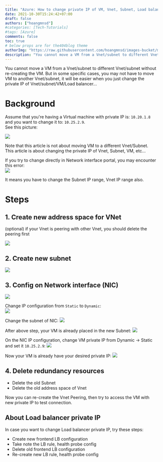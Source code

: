 ```yaml
---
title: "Azure: How to change private IP of VM, Vnet, Subnet, Load balancer"
date: 2021-10-30T15:24:42+07:00
draft: false
authors: ["hoangmnsd"]
#categories: [Tech-Tutorials]
#tags: [Azure]
comments: false
toc: true
# below props are for the404blog theme
authorImg: "https://raw.githubusercontent.com/hoangmnsd/images-bucket/master/static/images/hoangmsnd-avatar001.jpg"
description: "You cannot move a VM from a Vnet/subnet to different Vnet/subnet without re-creating the VM. But in some specific cases, you may not have to move VM to another Vnet/subnet, it will be easier when you just change the private IP of Vnet/subnet/VM/Load balancer... "
---
```


You cannot move a VM from a Vnet/subnet to different Vnet/subnet without re-creating the VM. But in some specific cases, you may not have to move VM to another Vnet/subnet, it will be easier when you just change the private IP of Vnet/subnet/VM/Load balancer... 

# Background

Assume that you're having a Virtual machine with private IP is: `10.20.1.8` and you want to change it to: `10.25.2.9`.  
 See this picture:  

![](https://raw.githubusercontent.com/hoangmnsd/images-bucket/master/static/images/azure-vnet-subnet-ip.jpg)

Note that this article is not about moving VM to a different Vnet/Subnet. This article is about changing the private IP of Vnet, Subnet, VM, etc...

If you try to change directly in Network interface portal, you may encounter this error:  
![](https://raw.githubusercontent.com/hoangmnsd/images-bucket/master/static/images/azure-changeip-error.jpg)

It means you have to change the Subnet IP range, Vnet IP range also.

# Steps

## 1. Create new address space for VNet

(optional) if your Vnet is peering with other Vnet, you should delete the peering first

![](https://raw.githubusercontent.com/hoangmnsd/images-bucket/master/static/images/azure-changeip-vnet-add-space.jpg)

## 2. Create new subnet 

![](https://raw.githubusercontent.com/hoangmnsd/images-bucket/master/static/images/azure-changeip-new-subnet.jpg)

## 3. Config on Network interface (NIC)

![](https://raw.githubusercontent.com/hoangmnsd/images-bucket/master/static/images/azure-changeip-nic-click-to-static.jpg)

Change IP configuration from `Static` to `Dynamic`:  
![](https://raw.githubusercontent.com/hoangmnsd/images-bucket/master/static/images/azure-changeip-to-dynamic.jpg)

Change the subnet of NIC:
![](https://raw.githubusercontent.com/hoangmnsd/images-bucket/master/static/images/azure-changeip-nic-change-snet.jpg)

After above step, your VM is already placed in the new Subnet: 
![](https://raw.githubusercontent.com/hoangmnsd/images-bucket/master/static/images/azure-changeip-result-nic-dynamic.jpg)

On the NIC IP configuration, change VM private IP from Dynamic → Static and set it `10.25.2.9`:
![](https://raw.githubusercontent.com/hoangmnsd/images-bucket/master/static/images/azure-changeip-ip-static-new.jpg)

Now your VM is already have your desired private IP:
![](https://raw.githubusercontent.com/hoangmnsd/images-bucket/master/static/images/azure-changeip-vm-new-ip.jpg)

## 4. Delete redundancy resources

- Delete the old Subnet  
- Delete the old address space of Vnet

Now you can re-create the Vnet Peering, then try to access the VM with new private IP to test connection.

## About Load balancer private IP

In case you want to change Load balancer private IP, try these steps:

- Create new frontend LB configuration
- Take note the LB rule, health probe config
- Delete old frontend LB configuration
- Re-create new LB rule, health probe config

